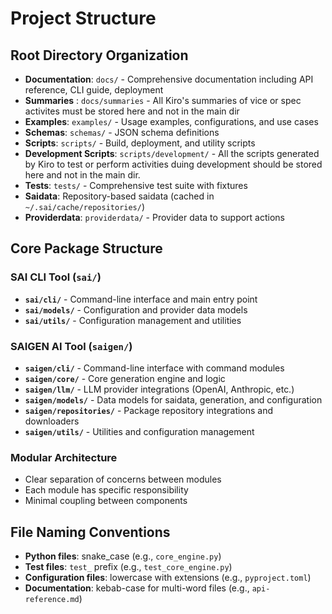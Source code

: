 # Project Structure

## Root Directory Organization
- **Documentation**: `docs/` - Comprehensive documentation including API reference, CLI guide, deployment
- **Summaries** : `docs/summaries` - All Kiro's summaries of vice or spec activites must be stored here and not in the main dir
- **Examples**: `examples/` - Usage examples, configurations, and use cases
- **Schemas**: `schemas/` - JSON schema definitions
- **Scripts**: `scripts/` - Build, deployment, and utility scripts
- **Development Scripts**: `scripts/development/` - All the scripts generated by Kiro to test or perform activities duing development should be stored here and not in the main dir.
- **Tests**: `tests/` - Comprehensive test suite with fixtures
- **Saidata**: Repository-based saidata (cached in `~/.sai/cache/repositories/`)
- **Providerdata**: `providerdata/` - Provider data to support actions



## Core Package Structure

### SAI CLI Tool (`sai/`)
- **`sai/cli/`** - Command-line interface and main entry point
- **`sai/models/`** - Configuration and provider data models
- **`sai/utils/`** - Configuration management and utilities

### SAIGEN AI Tool (`saigen/`)
- **`saigen/cli/`** - Command-line interface with command modules
- **`saigen/core/`** - Core generation engine and logic
- **`saigen/llm/`** - LLM provider integrations (OpenAI, Anthropic, etc.)
- **`saigen/models/`** - Data models for saidata, generation, and configuration
- **`saigen/repositories/`** - Package repository integrations and downloaders
- **`saigen/utils/`** - Utilities and configuration management

### Modular Architecture
- Clear separation of concerns between modules
- Each module has specific responsibility
- Minimal coupling between components

## File Naming Conventions
- **Python files**: snake_case (e.g., `core_engine.py`)
- **Test files**: `test_` prefix (e.g., `test_core_engine.py`)
- **Configuration files**: lowercase with extensions (e.g., `pyproject.toml`)
- **Documentation**: kebab-case for multi-word files (e.g., `api-reference.md`)